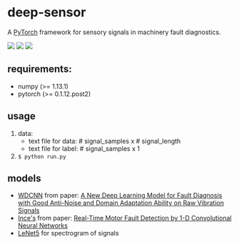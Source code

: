 # deep-sensor

A [PyTorch](http://pytorch.org/) framework for sensory signals in machinery fault diagnostics.

[![](https://img.shields.io/badge/build-passing-brightgreen.svg)](https://github.com/redone17/conv-rotor) [![](https://img.shields.io/badge/python-2.7.13-blue.svg)](https://www.python.org/)  [![](https://img.shields.io/badge/license-BSD3-ff69b4.svg)](https://github.com/redone17/conv-rotor/blob/master/LICENSE)

## requirements: 
* numpy (>= 1.13.1)
* pytorch (>= 0.1.12.post2)

## usage
1. data: 
    * text file for data: \# signal_samples x \# signal_length
    * text file for label: \# signal_samples x 1
2. ``` $ python run.py ```

## models
* [WDCNN](https://github.com/redone17/conv-rotor/blob/master/models/wdcnn.py) from paper: [A New Deep Learning Model for Fault Diagnosis with Good Anti-Noise and Domain Adaptation Ability on Raw Vibration Signals](http://dx.doi.org/10.3390/s17020425)
* [Ince's](https://github.com/redone17/deep-sensor/blob/master/models/ince.py) from paper: [Real-Time Motor Fault Detection by 1-D Convolutional Neural Networks](https://doi.org/10.1109/TIE.2016.2582729)
* [LeNet5](https://github.com/redone17/deep-sensor/blob/master/models/lenet.py) for spectrogram of signals
